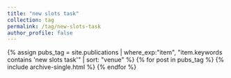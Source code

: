```yaml
---
title: "new slots task"
collection: tag
permalink: /tag/new-slots-task
author_profile: false
---
```

{% assign pubs_tag = site.publications | where_exp:"item", "item.keywords contains 'new slots task'" | sort: "venue" %}
{% for post in pubs_tag %}
  {% include archive-single.html %}
{% endfor %}